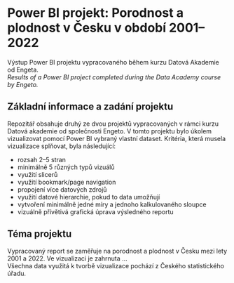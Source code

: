 # Power BI projekt: Porodnost a plodnost v Česku v období 2001–2022
Výstup Power BI projektu vypracovaného během kurzu Datová Akademie od Engeta.   
_Results of a Power BI project completed during the Data Academy course by Engeto._
## Základní informace a zadání projektu
Repozitář obsahuje druhý ze dvou projektů vypracovaných v rámci kurzu Datová akademie od společnosti Engeto. V tomto projektu bylo úkolem vizualizovat pomocí Power BI vybraný vlastní dataset. Kritéria, která musela vizualizace splňovat, byla následující:
* rozsah 2–5 stran
* minimálně 5 různých typů vizuálů
* využití slicerů
* využití bookmark/page navigation
* propojení více datových zdrojů
* využití datové hierarchie, pokud to data umožňují
* vytvoření minimálně jedné míry a jednoho kalkulovaného sloupce
* vizuálně přívětivá grafická úprava výsledného reportu
## Téma projektu
Vypracovaný report se zaměřuje na porodnost a plodnost v Česku mezi lety 2001 a 2022. Ve vizualizaci je zahrnuta ...  
Všechna data využitá k tvorbě vizualizace pochází z Českého statistického úřadu.
